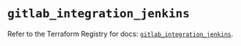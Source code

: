 # `gitlab_integration_jenkins`

Refer to the Terraform Registry for docs: [`gitlab_integration_jenkins`](https://registry.terraform.io/providers/gitlabhq/gitlab/17.6.0/docs/resources/integration_jenkins).
